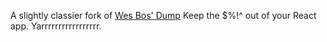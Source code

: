 A slightly classier fork of [Wes Bos' Dump](https://github.com/wesbos/dump) Keep the $%!^ out of your React app. Yarrrrrrrrrrrrrrrrr.
